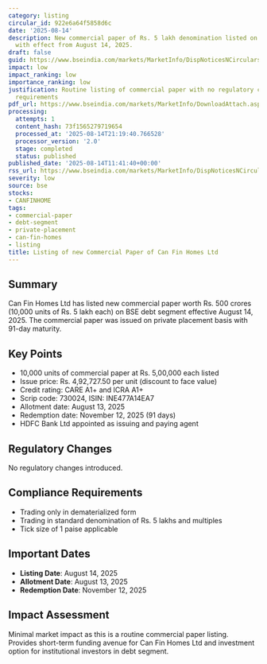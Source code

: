 ```yaml
---
category: listing
circular_id: 922e6a64f5858d6c
date: '2025-08-14'
description: New commercial paper of Rs. 5 lakh denomination listed on BSE debt segment
  with effect from August 14, 2025.
draft: false
guid: https://www.bseindia.com/markets/MarketInfo/DispNoticesNCirculars.aspx?Noticeid={6DD54F22-71B1-43D2-93E9-92C39B3AB995}&noticeno=20250814-29&dt=08/14/2025&icount=29&totcount=67&flag=0
impact: low
impact_ranking: low
importance_ranking: low
justification: Routine listing of commercial paper with no regulatory changes or compliance
  requirements
pdf_url: https://www.bseindia.com/markets/MarketInfo/DownloadAttach.aspx?id=20250814-29&attachedId=
processing:
  attempts: 1
  content_hash: 73f1565279719654
  processed_at: '2025-08-14T21:19:40.766528'
  processor_version: '2.0'
  stage: completed
  status: published
published_date: '2025-08-14T11:41:40+00:00'
rss_url: https://www.bseindia.com/markets/MarketInfo/DispNoticesNCirculars.aspx?Noticeid={6DD54F22-71B1-43D2-93E9-92C39B3AB995}&noticeno=20250814-29&dt=08/14/2025&icount=29&totcount=67&flag=0
severity: low
source: bse
stocks:
- CANFINHOME
tags:
- commercial-paper
- debt-segment
- private-placement
- can-fin-homes
- listing
title: Listing of new Commercial Paper of Can Fin Homes Ltd
---
```


## Summary

Can Fin Homes Ltd has listed new commercial paper worth Rs. 500 crores (10,000 units of Rs. 5 lakh each) on BSE debt segment effective August 14, 2025. The commercial paper was issued on private placement basis with 91-day maturity.

## Key Points

- 10,000 units of commercial paper at Rs. 5,00,000 each listed
- Issue price: Rs. 4,92,727.50 per unit (discount to face value)
- Credit rating: CARE A1+ and ICRA A1+
- Scrip code: 730024, ISIN: INE477A14EA7
- Allotment date: August 13, 2025
- Redemption date: November 12, 2025 (91 days)
- HDFC Bank Ltd appointed as issuing and paying agent

## Regulatory Changes

No regulatory changes introduced.

## Compliance Requirements

- Trading only in dematerialized form
- Trading in standard denomination of Rs. 5 lakhs and multiples
- Tick size of 1 paise applicable

## Important Dates

- **Listing Date**: August 14, 2025
- **Allotment Date**: August 13, 2025
- **Redemption Date**: November 12, 2025

## Impact Assessment

Minimal market impact as this is a routine commercial paper listing. Provides short-term funding avenue for Can Fin Homes Ltd and investment option for institutional investors in debt segment.